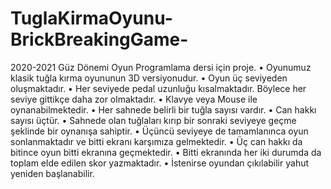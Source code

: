 # TuglaKirmaOyunu-BrickBreakingGame-
2020-2021 Güz Dönemi
Oyun Programlama dersi için proje.
•	Oyunumuz klasik tuğla kırma oyununun 3D versiyonudur.
•	Oyun üç seviyeden oluşmaktadır.
•	Her seviyede pedal uzunluğu kısalmaktadır. Böylece her seviye gittikçe daha zor olmaktadır.
•	Klavye veya Mouse ile oynanabilmektedir.
•	Her sahnede belirli bir tuğla sayısı vardır. 
•	Can hakkı sayısı üçtür.
•	Sahnede olan tuğlaları kırıp bir sonraki seviyeye geçme şeklinde bir oynanışa sahiptir.
•	Üçüncü seviyeye de tamamlanınca oyun sonlanmaktadır ve bitti ekranı karşımıza gelmektedir.
•	Üç can hakkı da bitince oyun bitti ekranına geçmektedir.
•	Bitti ekranında her iki durumda da toplam elde edilen skor yazmaktadır.
•	İstenirse oyundan çıkılabilir yahut yeniden başlanabilir.
